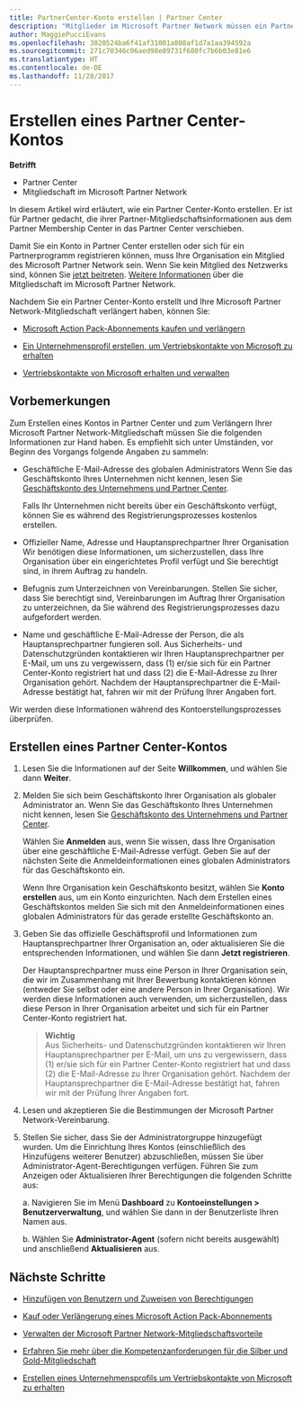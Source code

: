 ```yaml
---
title: PartnerCenter-Konto erstellen | Partner Center
description: "Mitglieder im Microsoft Partner Network müssen ein Partner Center-Konto erstellen, um ihre Netzwerkvorteile und Kompetenzen verwalten und ein Unternehmensprofil erstellen zu können."
author: MaggiePucciEvans
ms.openlocfilehash: 3020524ba6f41af31001a808af1d7a1aa394592a
ms.sourcegitcommit: 271c70346c06aed98e89731f680fc7b6b03e81e6
ms.translationtype: HT
ms.contentlocale: de-DE
ms.lasthandoff: 11/28/2017
---
```

# <a name="create-a-partner-center-account"></a>Erstellen eines Partner Center-Kontos

**Betrifft**

-   Partner Center
-   Mitgliedschaft im Microsoft Partner Network


In diesem Artikel wird erläutert, wie ein Partner Center-Konto erstellen. Er ist für Partner gedacht, die ihrer Partner-Mitgliedschaftsinformationen aus dem Partner Membership Center in das Partner Center verschieben. 

Damit Sie ein Konto in Partner Center erstellen oder sich für ein Partnerprogramm registrieren können, muss Ihre Organisation ein Mitglied des Microsoft Partner Network sein. Wenn Sie kein Mitglied des Netzwerks sind, können Sie [jetzt beitreten](https://partners.microsoft.com/PartnerProgram/simplifiedenrollment.aspx). [Weitere Informationen](https://partner.microsoft.com/membership) über die Mitgliedschaft im Microsoft Partner Network.  

Nachdem Sie ein Partner Center-Konto erstellt und Ihre Microsoft Partner Network-Mitgliedschaft verlängert haben, können Sie:

-   [Microsoft Action Pack-Abonnements kaufen und verlängern](mpn-get-action-pack.md)

-   [Ein Unternehmensprofil erstellen, um Vertriebskontakte von Microsoft zu erhalten](create-a-marketing-profile.md)

-   [Vertriebskontakte von Microsoft erhalten und verwalten](responding-to-referrals.md)

## <a name="before-you-begin"></a>Vorbemerkungen

Zum Erstellen eines Kontos in Partner Center und zum Verlängern Ihrer Microsoft Partner Network-Mitgliedschaft müssen Sie die folgenden Informationen zur Hand haben. Es empfiehlt sich unter Umständen, vor Beginn des Vorgangs folgende Angaben zu sammeln:

-   Geschäftliche E-Mail-Adresse des globalen Administrators Wenn Sie das Geschäftskonto Ihres Unternehmen nicht kennen, lesen Sie [Geschäftskonto des Unternehmens und Partner Center](azure-active-directory-tenants-and-partner-center.md).

    Falls Ihr Unternehmen nicht bereits über ein Geschäftskonto verfügt, können Sie es während des Registrierungsprozesses kostenlos erstellen. 

-   Offizieller Name, Adresse und Hauptansprechpartner Ihrer Organisation Wir benötigen diese Informationen, um sicherzustellen, dass Ihre Organisation über ein eingerichtetes Profil verfügt und Sie berechtigt sind, in ihrem Auftrag zu handeln. 

-   Befugnis zum Unterzeichnen von Vereinbarungen. Stellen Sie sicher, dass Sie berechtigt sind, Vereinbarungen im Auftrag Ihrer Organisation zu unterzeichnen, da Sie während des Registrierungsprozesses dazu aufgefordert werden.

-   Name und geschäftliche E-Mail-Adresse der Person, die als Hauptansprechpartner fungieren soll. Aus Sicherheits- und Datenschutzgründen kontaktieren wir Ihren Hauptansprechpartner per E-Mail, um uns zu vergewissern, dass (1) er/sie sich für ein Partner Center-Konto registriert hat und dass (2) die E-Mail-Adresse zu Ihrer Organisation gehört. Nachdem der Hauptansprechpartner die E-Mail-Adresse bestätigt hat, fahren wir mit der Prüfung Ihrer Angaben fort.

Wir werden diese Informationen während des Kontoerstellungsprozesses überprüfen. 
 
## <a name="create-a-partner-center-account"></a>Erstellen eines Partner Center-Kontos

1.  Lesen Sie die Informationen auf der Seite **Willkommen**, und wählen Sie dann **Weiter**.

2.  Melden Sie sich beim Geschäftskonto Ihrer Organisation als globaler Administrator an. Wenn Sie das Geschäftskonto Ihres Unternehmen nicht kennen, lesen Sie [Geschäftskonto des Unternehmens und Partner Center](azure-active-directory-tenants-and-partner-center.md).

    Wählen Sie **Anmelden** aus, wenn Sie wissen, dass Ihre Organisation über eine geschäftliche E-Mail-Adresse verfügt. Geben Sie auf der nächsten Seite die Anmeldeinformationen eines globalen Administrators für das Geschäftskonto ein. 

    Wenn Ihre Organisation kein Geschäftskonto besitzt, wählen Sie **Konto erstellen** aus, um ein Konto einzurichten. Nach dem Erstellen eines Geschäftskontos melden Sie sich mit den Anmeldeinformationen eines globalen Administrators für das gerade erstellte Geschäftskonto an.

3.  Geben Sie das offizielle Geschäftsprofil und Informationen zum Hauptansprechpartner Ihrer Organisation an, oder aktualisieren Sie die entsprechenden Informationen, und wählen Sie dann **Jetzt registrieren**. 

    Der Hauptansprechpartner muss eine Person in Ihrer Organisation sein, die wir im Zusammenhang mit Ihrer Bewerbung kontaktieren können (entweder Sie selbst oder eine andere Person in Ihrer Organisation). Wir werden diese Informationen auch verwenden, um sicherzustellen, dass diese Person in Ihrer Organisation arbeitet und sich für ein Partner Center-Konto registriert hat.

    >**Wichtig**<br> Aus Sicherheits- und Datenschutzgründen kontaktieren wir Ihren Hauptansprechpartner per E-Mail, um uns zu vergewissern, dass (1) er/sie sich für ein Partner Center-Konto registriert hat und dass (2) die E-Mail-Adresse zu Ihrer Organisation gehört. Nachdem der Hauptansprechpartner die E-Mail-Adresse bestätigt hat, fahren wir mit der Prüfung Ihrer Angaben fort.

4.  Lesen und akzeptieren Sie die Bestimmungen der Microsoft Partner Network-Vereinbarung. 

5.  Stellen Sie sicher, dass Sie der Administratorgruppe hinzugefügt wurden. Um die Einrichtung Ihres Kontos (einschließlich des Hinzufügens weiterer Benutzer) abzuschließen, müssen Sie über Administrator-Agent-Berechtigungen verfügen. Führen Sie zum Anzeigen oder Aktualisieren Ihrer Berechtigungen die folgenden Schritte aus:

    a. Navigieren Sie im Menü **Dashboard** zu **Kontoeinstellungen > Benutzerverwaltung**, und wählen Sie dann in der Benutzerliste Ihren Namen aus. 

    b. Wählen Sie **Administrator-Agent** (sofern nicht bereits ausgewählt) und anschließend **Aktualisieren** aus. 

## <a name="next-steps"></a>Nächste Schritte

-   [Hinzufügen von Benutzern und Zuweisen von Berechtigungen](create-user-accounts-and-set-permissions.md)

-   [Kauf oder Verlängerung eines Microsoft Action Pack-Abonnements](mpn-get-action-pack.md)

-   [Verwalten der Microsoft Partner Network-Mitgliedschaftsvorteile](manage-your-partner-network-benefits.md)

-   [Erfahren Sie mehr über die Kompetenzanforderungen für die Silber und Gold-Mitgliedschaft](learn-about-competencies.md)

-   [Erstellen eines Unternehmensprofils um Vertriebskontakte von Microsoft zu erhalten](create-a-marketing-profile.md)